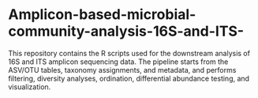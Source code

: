 # Amplicon-based-microbial-community-analysis-16S-and-ITS-
This repository contains the R scripts used for the downstream analysis of 16S and ITS amplicon sequencing data.   The pipeline starts from the ASV/OTU tables, taxonomy assignments, and metadata, and performs filtering, diversity analyses, ordination, differential abundance testing, and visualization.
